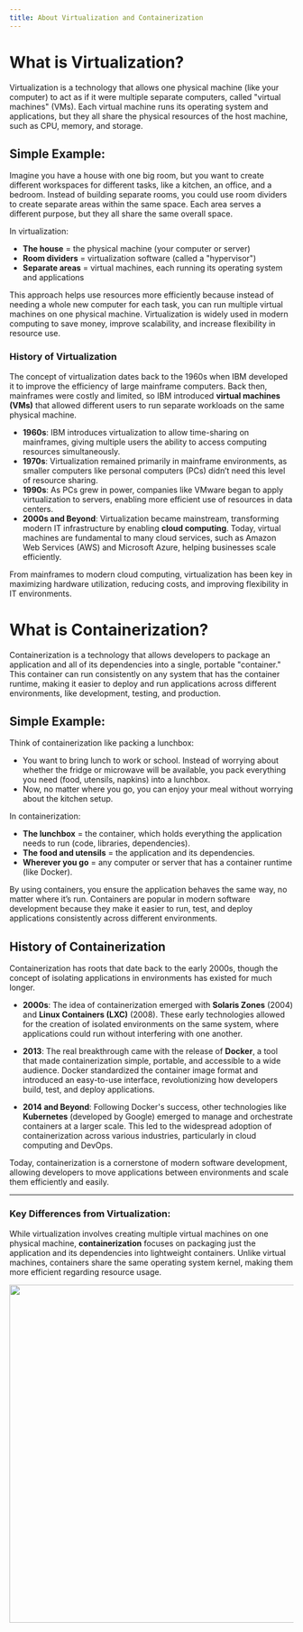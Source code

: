 ```yaml
---
title: About Virtualization and Containerization
---
```

# What is Virtualization?
Virtualization is a technology that allows one physical machine (like your computer) to act as if it were multiple separate computers, called "virtual machines" (VMs). Each virtual machine runs its operating system and applications, but they all share the physical resources of the host machine, such as CPU, memory, and storage.

## Simple Example:

Imagine you have a house with one big room, but you want to create different workspaces for different tasks, like a kitchen, an office, and a bedroom. Instead of building separate rooms, you could use room dividers to create separate areas within the same space. Each area serves a different purpose, but they all share the same overall space.

In virtualization:

- **The house** = the physical machine (your computer or server)
- **Room dividers** = virtualization software (called a "hypervisor")
- **Separate areas** = virtual machines, each running its operating system and applications

This approach helps use resources more efficiently because instead of needing a whole new computer for each task, you can run multiple virtual machines on one physical machine. Virtualization is widely used in modern computing to save money, improve scalability, and increase flexibility in resource use.

### History of Virtualization

The concept of virtualization dates back to the 1960s when IBM developed it to improve the efficiency of large mainframe computers. Back then, mainframes were costly and limited, so IBM introduced **virtual machines (VMs)** that allowed different users to run separate workloads on the same physical machine.

- **1960s**: IBM introduces virtualization to allow time-sharing on mainframes, giving multiple users the ability to access computing resources simultaneously.
- **1970s**: Virtualization remained primarily in mainframe environments, as smaller computers like personal computers (PCs) didn’t need this level of resource sharing.
- **1990s**: As PCs grew in power, companies like VMware began to apply virtualization to servers, enabling more efficient use of resources in data centers.
- **2000s and Beyond**: Virtualization became mainstream, transforming modern IT infrastructure by enabling **cloud computing**. Today, virtual machines are fundamental to many cloud services, such as Amazon Web Services (AWS) and Microsoft Azure, helping businesses scale efficiently.

From mainframes to modern cloud computing, virtualization has been key in maximizing hardware utilization, reducing costs, and improving flexibility in IT environments.


# What is Containerization?

Containerization is a technology that allows developers to package an application and all of its dependencies into a single, portable "container." This container can run consistently on any system that has the container runtime, making it easier to deploy and run applications across different environments, like development, testing, and production.

## Simple Example:

Think of containerization like packing a lunchbox:

- You want to bring lunch to work or school. Instead of worrying about whether the fridge or microwave will be available, you pack everything you need (food, utensils, napkins) into a lunchbox.
- Now, no matter where you go, you can enjoy your meal without worrying about the kitchen setup.

In containerization:

- **The lunchbox** = the container, which holds everything the application needs to run (code, libraries, dependencies).
- **The food and utensils** = the application and its dependencies.
- **Wherever you go** = any computer or server that has a container runtime (like Docker).

By using containers, you ensure the application behaves the same way, no matter where it’s run. Containers are popular in modern software development because they make it easier to run, test, and deploy applications consistently across different environments.

## History of Containerization

Containerization has roots that date back to the early 2000s, though the concept of isolating applications in environments has existed for much longer.

- **2000s**: The idea of containerization emerged with **Solaris Zones** (2004) and **Linux Containers (LXC)** (2008). These early technologies allowed for the creation of isolated environments on the same system, where applications could run without interfering with one another.
  
- **2013**: The real breakthrough came with the release of **Docker**, a tool that made containerization simple, portable, and accessible to a wide audience. Docker standardized the container image format and introduced an easy-to-use interface, revolutionizing how developers build, test, and deploy applications.

- **2014 and Beyond**: Following Docker's success, other technologies like **Kubernetes** (developed by Google) emerged to manage and orchestrate containers at a larger scale. This led to the widespread adoption of containerization across various industries, particularly in cloud computing and DevOps.

Today, containerization is a cornerstone of modern software development, allowing developers to move applications between environments and scale them efficiently and easily.

---

### Key Differences from Virtualization:

While virtualization involves creating multiple virtual machines on one physical machine, **containerization** focuses on packaging just the application and its dependencies into lightweight containers. Unlike virtual machines, containers share the same operating system kernel, making them more efficient regarding resource usage.

<img src="images/containerization-vs.-virtualization-768x420.png" width="600" />
